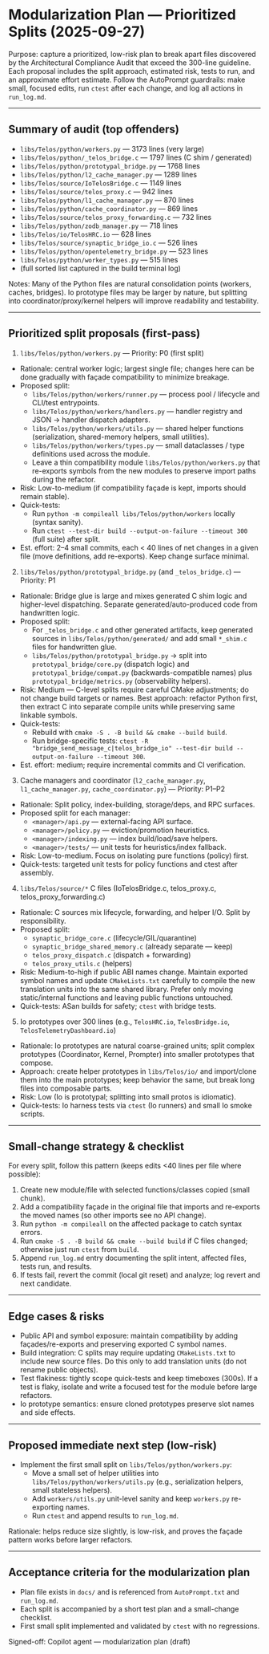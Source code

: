 # Modularization Plan — Prioritized Splits (2025-09-27)

Purpose: capture a prioritized, low-risk plan to break apart files discovered by the Architectural Compliance Audit that exceed the 300-line guideline. Each proposal includes the split approach, estimated risk, tests to run, and an approximate effort estimate. Follow the AutoPrompt guardrails: make small, focused edits, run `ctest` after each change, and log all actions in `run_log.md`.

---

## Summary of audit (top offenders)
- `libs/Telos/python/workers.py` — 3173 lines (very large)
- `libs/Telos/python/_telos_bridge.c` — 1797 lines (C shim / generated)
- `libs/Telos/python/prototypal_bridge.py` — 1768 lines
- `libs/Telos/python/l2_cache_manager.py` — 1289 lines
- `libs/Telos/source/IoTelosBridge.c` — 1149 lines
- `libs/Telos/source/telos_proxy.c` — 942 lines
- `libs/Telos/python/l1_cache_manager.py` — 870 lines
- `libs/Telos/python/cache_coordinator.py` — 869 lines
- `libs/Telos/source/telos_proxy_forwarding.c` — 732 lines
- `libs/Telos/python/zodb_manager.py` — 718 lines
- `libs/Telos/io/TelosHRC.io` — 628 lines
- `libs/Telos/source/synaptic_bridge_io.c` — 526 lines
- `libs/Telos/python/opentelemetry_bridge.py` — 523 lines
- `libs/Telos/python/worker_types.py` — 515 lines
- (full sorted list captured in the build terminal log)

Notes: Many of the Python files are natural consolidation points (workers, caches, bridges). Io prototype files may be larger by nature, but splitting into coordinator/proxy/kernel helpers will improve readability and testability.

---

## Prioritized split proposals (first-pass)

1) `libs/Telos/python/workers.py` — Priority: P0 (first split)
- Rationale: central worker logic; largest single file; changes here can be done gradually with façade compatibility to minimize breakage.
- Proposed split:
  - `libs/Telos/python/workers/runner.py` — process pool / lifecycle and CLI/test entrypoints.
  - `libs/Telos/python/workers/handlers.py` — handler registry and JSON -> handler dispatch adapters.
  - `libs/Telos/python/workers/utils.py` — shared helper functions (serialization, shared-memory helpers, small utilities).
  - `libs/Telos/python/workers/types.py` — small dataclasses / type definitions used across the module.
  - Leave a thin compatibility module `libs/Telos/python/workers.py` that re-exports symbols from the new modules to preserve import paths during the refactor.
- Risk: Low-to-medium (if compatibility façade is kept, imports should remain stable).
- Quick-tests:
  - Run `python -m compileall libs/Telos/python/workers` locally (syntax sanity).
  - Run `ctest --test-dir build --output-on-failure --timeout 300` (full suite) after split.
- Est. effort: 2–4 small commits, each < 40 lines of net changes in a given file (move definitions, add re-exports). Keep change surface minimal.

2) `libs/Telos/python/prototypal_bridge.py` (and `_telos_bridge.c`) — Priority: P1
- Rationale: Bridge glue is large and mixes generated C shim logic and higher-level dispatching. Separate generated/auto-produced code from handwritten logic.
- Proposed split:
  - For `_telos_bridge.c` and other generated artifacts, keep generated sources in `libs/Telos/python/generated/` and add small `*_shim.c` files for handwritten glue.
  - `libs/Telos/python/prototypal_bridge.py` -> split into `prototypal_bridge/core.py` (dispatch logic) and `prototypal_bridge/compat.py` (backwards-compatible names) plus `prototypal_bridge/metrics.py` (observability helpers).
- Risk: Medium — C-level splits require careful CMake adjustments; do not change build targets or names. Best approach: refactor Python first, then extract C into separate compile units while preserving same linkable symbols.
- Quick-tests:
  - Rebuild with `cmake -S . -B build && cmake --build build`.
  - Run bridge-specific tests: `ctest -R "bridge_send_message_c|telos_bridge_io" --test-dir build --output-on-failure --timeout 300`.
- Est. effort: medium; require incremental commits and CI verification.

3) Cache managers and coordinator (`l2_cache_manager.py`, `l1_cache_manager.py`, `cache_coordinator.py`) — Priority: P1–P2
- Rationale: Split policy, index-building, storage/deps, and RPC surfaces.
- Proposed split for each manager:
  - `<manager>/api.py` — external-facing API surface.
  - `<manager>/policy.py` — eviction/promotion heuristics.
  - `<manager>/indexing.py` — index build/load/save helpers.
  - `<manager>/tests/` — unit tests for heuristics/index fallback.
- Risk: Low-to-medium. Focus on isolating pure functions (policy) first.
- Quick-tests: targeted unit tests for policy functions and ctest after assembly.

4) `libs/Telos/source/*` C files (IoTelosBridge.c, telos_proxy.c, telos_proxy_forwarding.c)
- Rationale: C sources mix lifecycle, forwarding, and helper I/O. Split by responsibility.
- Proposed split:
  - `synaptic_bridge_core.c` (lifecycle/GIL/quarantine)
  - `synaptic_bridge_shared_memory.c` (already separate — keep)
  - `telos_proxy_dispatch.c` (dispatch + forwarding)
  - `telos_proxy_utils.c` (helpers)
- Risk: Medium-to-high if public ABI names change. Maintain exported symbol names and update `CMakeLists.txt` carefully to compile the new translation units into the same shared library. Prefer only moving static/internal functions and leaving public functions untouched.
- Quick-tests: ASan builds for safety; `ctest` with bridge tests.

5) Io prototypes over 300 lines (e.g., `TelosHRC.io`, `TelosBridge.io`, `TelosTelemetryDashboard.io`)
- Rationale: Io prototypes are natural coarse-grained units; split complex prototypes (Coordinator, Kernel, Prompter) into smaller prototypes that compose.
- Approach: create helper prototypes in `libs/Telos/io/` and import/clone them into the main prototypes; keep behavior the same, but break long files into composable parts.
- Risk: Low (Io is prototypal; splitting into small protos is idiomatic).
- Quick-tests: Io harness tests via `ctest` (Io runners) and small Io smoke scripts.

---

## Small-change strategy & checklist
For every split, follow this pattern (keeps edits <40 lines per file where possible):
1. Create new module/file with selected functions/classes copied (small chunk).
2. Add a compatibility façade in the original file that imports and re-exports the moved names (so other imports see no API change).
3. Run `python -m compileall` on the affected package to catch syntax errors.
4. Run `cmake -S . -B build && cmake --build build` if C files changed; otherwise just run `ctest` from `build`.
5. Append `run_log.md` entry documenting the split intent, affected files, tests run, and results.
6. If tests fail, revert the commit (local git reset) and analyze; log revert and next candidate.

---

## Edge cases & risks
- Public API and symbol exposure: maintain compatibility by adding façades/re-exports and preserving exported C symbol names.
- Build integration: C splits may require updating `CMakeLists.txt` to include new source files. Do this only to add translation units (do not rename public objects).
- Test flakiness: tightly scope quick-tests and keep timeboxes (300s). If a test is flaky, isolate and write a focused test for the module before large refactors.
- Io prototype semantics: ensure cloned prototypes preserve slot names and side effects.

---

## Proposed immediate next step (low-risk)
- Implement the first small split on `libs/Telos/python/workers.py`:
  - Move a small set of helper utilities into `libs/Telos/python/workers/utils.py` (e.g., serialization helpers, small stateless helpers).
  - Add `workers/utils.py` unit-level sanity and keep `workers.py` re-exporting names.
  - Run `ctest` and append results to `run_log.md`.

Rationale: helps reduce size slightly, is low-risk, and proves the façade pattern works before larger refactors.

---

## Acceptance criteria for the modularization plan
- Plan file exists in `docs/` and is referenced from `AutoPrompt.txt` and `run_log.md`.
- Each split is accompanied by a short test plan and a small-change checklist.
- First small split implemented and validated by `ctest` with no regressions.


Signed-off: Copilot agent — modularization plan (draft)
